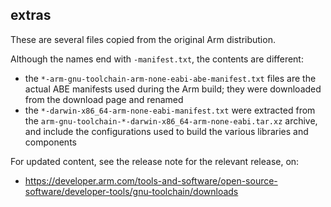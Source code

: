 ## extras

These are several files copied from the original Arm distribution.

Although the names end with `-manifest.txt`, the contents are different:

- the `*-arm-gnu-toolchain-arm-none-eabi-abe-manifest.txt` files are the actual
  ABE manifests used during the Arm build; they were downloaded from the
  download page and renamed
- the `*-darwin-x86_64-arm-none-eabi-manifest.txt` were extracted from the
  `arm-gnu-toolchain-*-darwin-x86_64-arm-none-eabi.tar.xz` archive, and
  include the configurations used to build the various libraries and
  components

For updated content, see the release note for the relevant release, on:

- <https://developer.arm.com/tools-and-software/open-source-software/developer-tools/gnu-toolchain/downloads>
